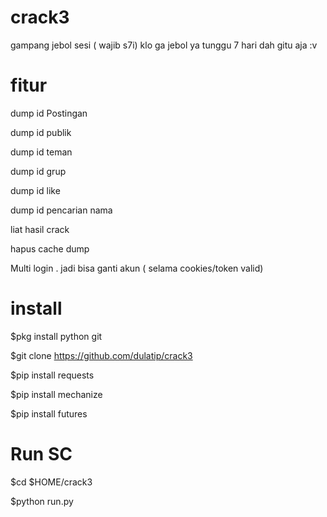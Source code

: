 # crack3

gampang jebol sesi ( wajib s7i) klo ga jebol ya tunggu 7 hari dah gitu aja :v

# fitur

dump id Postingan

dump id publik

dump id teman

dump id grup

dump id like

dump id pencarian nama

liat hasil crack

hapus cache dump

Multi login . jadi bisa ganti akun ( selama cookies/token valid)

# install

$pkg install python git

$git clone https://github.com/dulatip/crack3

$pip install requests

$pip install mechanize

$pip install futures

# Run SC

$cd $HOME/crack3

$python run.py
